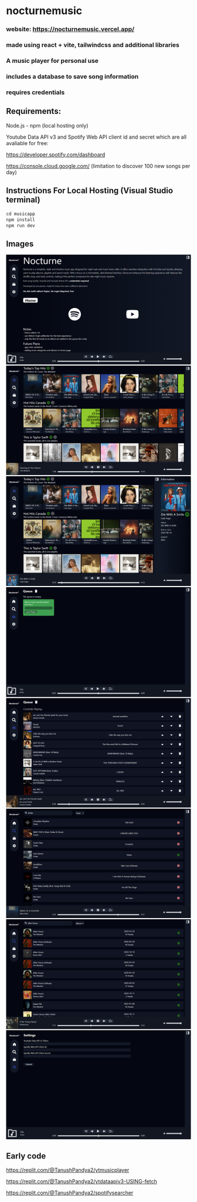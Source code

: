 # nocturnemusic
### website: https://nocturnemusic.vercel.app/
### made using react + vite, tailwindcss and additional libraries
### A music player for personal use
### includes a database to save song information
### requires credentials

## Requirements:
Node.js - npm (local hosting only)

Youtube Data API v3 and Spotify Web API client id and secret which are all avaliable for free:

https://developer.spotify.com/dashboard

https://console.cloud.google.com/ (limitation to discover 100 new songs per day)






## Instructions For Local Hosting (Visual Studio terminal)

```
cd musicapp
npm install
npm run dev
```




## Images

![landing](/publicmedia/landing.png)
![home](/publicmedia/home.png)
![homesidebar](/publicmedia/homesidebar.png)
![spotifyqueue](/publicmedia/spotifyqueue.png)
![fullqueue](/publicmedia/fullqueue.png)
![searchtrack](/publicmedia/searchtrack.png)
![searchalbum](/publicmedia/searchalbum.png)
![settings](/publicmedia/settings.png)

## Early code
https://replit.com/@TanushPandya2/ytmusicplayer

https://replit.com/@TanushPandya2/ytdataapiv3-USING-fetch

https://replit.com/@TanushPandya2/spotifysearcher
